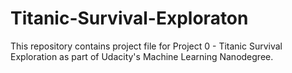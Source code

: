 # Titanic-Survival-Exploraton

This repository contains project file for Project 0 - Titanic Survival Exploration as part of Udacity's Machine Learning Nanodegree.
